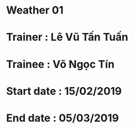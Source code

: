 # Weather 01
# Trainer : Lê Vũ Tấn Tuấn
# Trainee : Võ Ngọc Tín
# Start date : 15/02/2019
# End date : 05/03/2019
